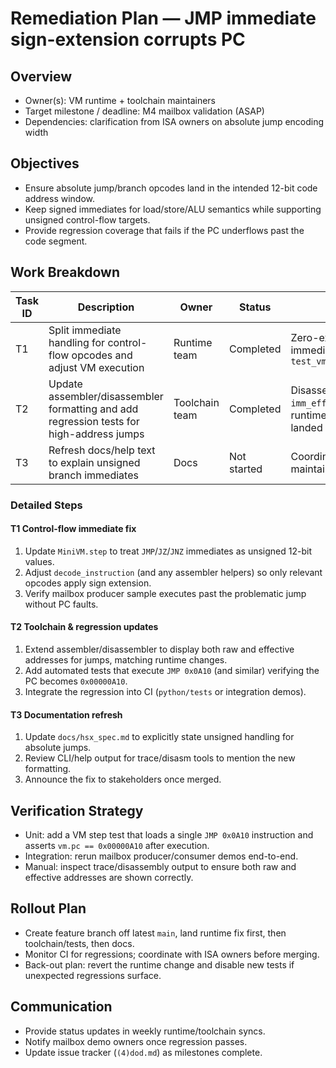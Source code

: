 # Remediation Plan — JMP immediate sign-extension corrupts PC

## Overview
- Owner(s): VM runtime + toolchain maintainers
- Target milestone / deadline: M4 mailbox validation (ASAP)
- Dependencies: clarification from ISA owners on absolute jump encoding width

## Objectives
- Ensure absolute jump/branch opcodes land in the intended 12-bit code address window.
- Keep signed immediates for load/store/ALU semantics while supporting unsigned control-flow targets.
- Provide regression coverage that fails if the PC underflows past the code segment.

## Work Breakdown
| Task ID | Description | Owner | Status | Notes |
| --- | --- | --- | --- | --- |
| T1 | Split immediate handling for control-flow opcodes and adjust VM execution | Runtime team | Completed | Zero-extend control-flow immediates; regression in `test_vm_jump_immediates.py` |
| T2 | Update assembler/disassembler formatting and add regression tests for high-address jumps | Toolchain team | Completed | Disassembler uses `imm_effective`; new runtime/disasm tests landed |
| T3 | Refresh docs/help text to explain unsigned branch immediates | Docs | Not started | Coordinate with spec maintainers |

### Detailed Steps

#### T1 Control-flow immediate fix
1. Update `MiniVM.step` to treat `JMP`/`JZ`/`JNZ` immediates as unsigned 12-bit values.
2. Adjust `decode_instruction` (and any assembler helpers) so only relevant opcodes apply sign extension.
3. Verify mailbox producer sample executes past the problematic jump without PC faults.

#### T2 Toolchain & regression updates
1. Extend assembler/disassembler to display both raw and effective addresses for jumps, matching runtime changes.
2. Add automated tests that execute `JMP 0x0A10` (and similar) verifying the PC becomes `0x00000A10`.
3. Integrate the regression into CI (`python/tests` or integration demos).

#### T3 Documentation refresh
1. Update `docs/hsx_spec.md` to explicitly state unsigned handling for absolute jumps.
2. Review CLI/help output for trace/disasm tools to mention the new formatting.
3. Announce the fix to stakeholders once merged.

## Verification Strategy
- Unit: add a VM step test that loads a single `JMP 0x0A10` instruction and asserts `vm.pc == 0x00000A10` after execution.
- Integration: rerun mailbox producer/consumer demos end-to-end.
- Manual: inspect trace/disassembly output to ensure both raw and effective addresses are shown correctly.

## Rollout Plan
- Create feature branch off latest `main`, land runtime fix first, then toolchain/tests, then docs.
- Monitor CI for regressions; coordinate with ISA owners before merging.
- Back-out plan: revert the runtime change and disable new tests if unexpected regressions surface.

## Communication
- Provide status updates in weekly runtime/toolchain syncs.
- Notify mailbox demo owners once regression passes.
- Update issue tracker (`(4)dod.md`) as milestones complete.
